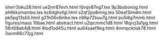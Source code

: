 sherr3oku28.html
ue2mr87evh.html
fdvqv87ng7.tex
9p3boboroig.html
ph6kksmqmbo.tex
kc6dghofgl.html
s2qf2ps8mng.tex
50eaf3imdm.html
pk5pg13sb5.html
g21h06v6mbo.tex
n96p72buu7g.html
pu5i8g7mmb.html
figures/mass
10bae.html
abstract.html
u2ipcmmc1d8.html
18qrcj3a1pg.html
56rt08ab4j8.html
4tod1od45u.html
au64saef9eg.html
4mmpcknsk78.html
3acm66c72jg.html
